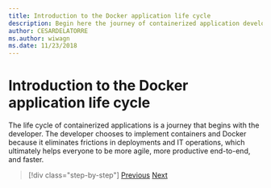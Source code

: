 ```yaml
---
title: Introduction to the Docker application life cycle
description: Begin here the journey of containerized application development.
author: CESARDELATORRE
ms.author: wiwagn
ms.date: 11/23/2018
---
```

# Introduction to the Docker application life cycle
 
The life cycle of containerized applications is a journey that begins with the developer. The developer chooses to implement containers and Docker because it eliminates frictions in deployments and IT operations, which ultimately helps everyone to be more agile, more productive end-to-end, and faster.

>[!div class="step-by-step"]
>[Previous](../road-modern-applications-based-containers.md)
>[Next](containers-foundation-for-devops-collaboration.md)